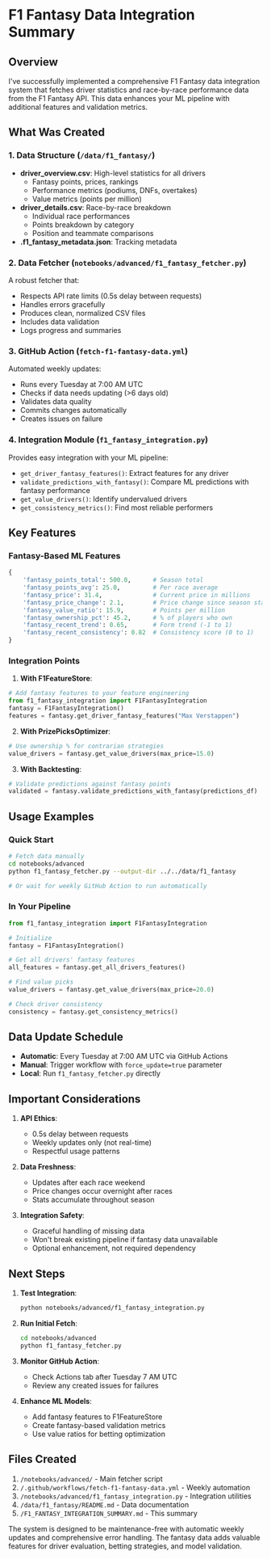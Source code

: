 # F1 Fantasy Data Integration Summary

## Overview

I've successfully implemented a comprehensive F1 Fantasy data integration system that fetches driver statistics and race-by-race performance data from the F1 Fantasy API. This data enhances your ML pipeline with additional features and validation metrics.

## What Was Created

### 1. Data Structure (`/data/f1_fantasy/`)
- **driver_overview.csv**: High-level statistics for all drivers
  - Fantasy points, prices, rankings
  - Performance metrics (podiums, DNFs, overtakes)
  - Value metrics (points per million)
- **driver_details.csv**: Race-by-race breakdown
  - Individual race performances
  - Points breakdown by category
  - Position and teammate comparisons
- **.f1_fantasy_metadata.json**: Tracking metadata

### 2. Data Fetcher (`notebooks/advanced/f1_fantasy_fetcher.py`)
A robust fetcher that:
- Respects API rate limits (0.5s delay between requests)
- Handles errors gracefully
- Produces clean, normalized CSV files
- Includes data validation
- Logs progress and summaries

### 3. GitHub Action (`fetch-f1-fantasy-data.yml`)
Automated weekly updates:
- Runs every Tuesday at 7:00 AM UTC
- Checks if data needs updating (>6 days old)
- Validates data quality
- Commits changes automatically
- Creates issues on failure

### 4. Integration Module (`f1_fantasy_integration.py`)
Provides easy integration with your ML pipeline:
- `get_driver_fantasy_features()`: Extract features for any driver
- `validate_predictions_with_fantasy()`: Compare ML predictions with fantasy performance
- `get_value_drivers()`: Identify undervalued drivers
- `get_consistency_metrics()`: Find most reliable performers

## Key Features

### Fantasy-Based ML Features
```python
{
    'fantasy_points_total': 500.0,      # Season total
    'fantasy_points_avg': 25.0,         # Per race average
    'fantasy_price': 31.4,              # Current price in millions
    'fantasy_price_change': 2.1,        # Price change since season start
    'fantasy_value_ratio': 15.9,        # Points per million
    'fantasy_ownership_pct': 45.2,      # % of players who own
    'fantasy_recent_trend': 0.65,       # Form trend (-1 to 1)
    'fantasy_recent_consistency': 0.82  # Consistency score (0 to 1)
}
```

### Integration Points

1. **With F1FeatureStore**:
```python
# Add fantasy features to your feature engineering
from f1_fantasy_integration import F1FantasyIntegration
fantasy = F1FantasyIntegration()
features = fantasy.get_driver_fantasy_features("Max Verstappen")
```

2. **With PrizePicksOptimizer**:
```python
# Use ownership % for contrarian strategies
value_drivers = fantasy.get_value_drivers(max_price=15.0)
```

3. **With Backtesting**:
```python
# Validate predictions against fantasy points
validated = fantasy.validate_predictions_with_fantasy(predictions_df)
```

## Usage Examples

### Quick Start
```bash
# Fetch data manually
cd notebooks/advanced
python f1_fantasy_fetcher.py --output-dir ../../data/f1_fantasy

# Or wait for weekly GitHub Action to run automatically
```

### In Your Pipeline
```python
from f1_fantasy_integration import F1FantasyIntegration

# Initialize
fantasy = F1FantasyIntegration()

# Get all drivers' fantasy features
all_features = fantasy.get_all_drivers_features()

# Find value picks
value_drivers = fantasy.get_value_drivers(max_price=20.0)

# Check driver consistency
consistency = fantasy.get_consistency_metrics()
```

## Data Update Schedule

- **Automatic**: Every Tuesday at 7:00 AM UTC via GitHub Actions
- **Manual**: Trigger workflow with `force_update=true` parameter
- **Local**: Run `f1_fantasy_fetcher.py` directly

## Important Considerations

1. **API Ethics**: 
   - 0.5s delay between requests
   - Weekly updates only (not real-time)
   - Respectful usage patterns

2. **Data Freshness**:
   - Updates after each race weekend
   - Price changes occur overnight after races
   - Stats accumulate throughout season

3. **Integration Safety**:
   - Graceful handling of missing data
   - Won't break existing pipeline if fantasy data unavailable
   - Optional enhancement, not required dependency

## Next Steps

1. **Test Integration**: 
   ```bash
   python notebooks/advanced/f1_fantasy_integration.py
   ```

2. **Run Initial Fetch**:
   ```bash
   cd notebooks/advanced
   python f1_fantasy_fetcher.py
   ```

3. **Monitor GitHub Action**:
   - Check Actions tab after Tuesday 7 AM UTC
   - Review any created issues for failures

4. **Enhance ML Models**:
   - Add fantasy features to F1FeatureStore
   - Create fantasy-based validation metrics
   - Use value ratios for betting optimization

## Files Created

1. `/notebooks/advanced/` - Main fetcher script
2. `/.github/workflows/fetch-f1-fantasy-data.yml` - Weekly automation
3. `/notebooks/advanced/f1_fantasy_integration.py` - Integration utilities
4. `/data/f1_fantasy/README.md` - Data documentation
5. `/F1_FANTASY_INTEGRATION_SUMMARY.md` - This summary

The system is designed to be maintenance-free with automatic weekly updates and comprehensive error handling. The fantasy data adds valuable features for driver evaluation, betting strategies, and model validation.